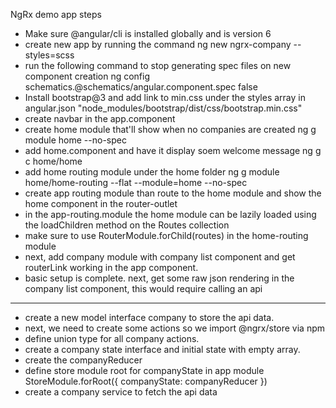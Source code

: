 
NgRx demo app steps

- Make sure @angular/cli is installed globally and is version 6
- create new app by running the command
  ng new ngrx-company --styles=scss
- run the following command to stop generating spec files on new component creation
  ng config schematics.@schematics/angular.component.spec false
- Install bootstrap@3 and add link to min.css under the styles array in angular.json
  "node_modules/bootstrap/dist/css/bootstrap.min.css"
- create navbar in the app.component
- create home module that'll show when no companies are created
  ng g module home --no-spec
- add home.component and have it display soem welcome message
  ng g c home/home
- add home routing module under the home folder
  ng g module home/home-routing --flat --module=home --no-spec
- create app routing module than route to the home module and show the home component in the router-outlet
- in the app-routing.module the home module can be lazily loaded using the loadChildren method on the Routes collection
- make sure to use RouterModule.forChild(routes) in the home-routing module
- next, add company module with company list component and get routerLink working in the app component.
- basic setup is complete. next, get some raw json rendering in the company list component, this would require calling an api

----

- create a new model interface company to store the api data.
- next, we need to create some actions so we import @ngrx/store via npm
- define union type for all company actions.
- create a company state interface and initial state with empty array.
- create the companyReducer
- define store module root for companyState in app module
  StoreModule.forRoot({ companyState: companyReducer })
- create a company service to fetch the api data
